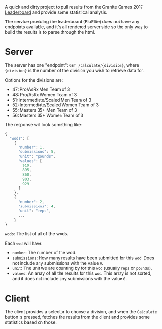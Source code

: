 A quick and dirty project to pull results from the Granite Games 2017 [Leaderboard](http://registration.floelite.com/competitions/10/divisions/51/scoreboard?page=1) and provide some statistical analysis.

The service providing the leaderboard (FloElite) does not have any endpoints available, and it's all rendered server side so the only way to build the results is to parse through the html.

# Server
The server has one "endpoint": `GET /calculate/{division}`, where `{division}` is the number of the division you wish to retrieve data for.

Options for the divisions are:

- 47: Pro/AsRx Men Team of 3
- 48: Pro/AsRx Women Team of 3
- 51: Intermediate/Scaled Men Team of 3
- 52: Intermediate/Scaled Women Team of 3
- 55: Masters 35+ Men Team of 3
- 56: Masters 35+ Women Team of 3

The response will look something like:

```javascript
{
  "wods": [
    {
      "number": 1,
      "submissions": 5,
      "unit": "pounds",
      "values": [
        919,
        895,
        860,
        903,
        929
      ]
    },
    {
      "number": 2,
      "submissions": 4,
      "unit": "reps",
      ...
    }
}
```

`wods`: The list of all of the wods.

Each `wod` will have:

- `number`: The number of the wod.
- `submissions`: How many results have been submitted for this `wod`. Does not include any submissions with the value `0`.
- `unit`: The unit we are counting by for this `wod` (usually `reps` or `pounds`).
- `values`: An array of all the results for this `wod`. This array is not sorted, and it does not include any submissions with the value `0`.


# Client
The client provides a selector to choose a division, and when the `Calculate` button is pressed, fetches the results from the client and provides some statistics based on those.